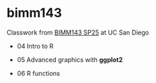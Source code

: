 # bimm143
Classwork from [BIMM143 SP25](https://bioboot.github.io/bimm143_S25/) at UC San Diego


- 04 Intro to R

- 05 Advanced graphics with **ggplot2**

- 06 R functions
